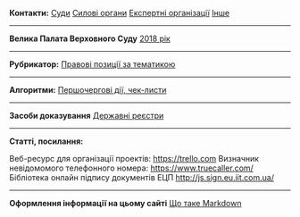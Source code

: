<!-- TITLE: Головна сторінка -->
<!-- SUBTITLE: Зміст та посилання на інші сторінки -->

**Контакти:** [Суди](https://wicase.herokuapp.com/contacts-courts) [Силові органи](https://wicase.herokuapp.com/contacts-ps) [Експертні організації](https://wicase.herokuapp.com/contacts-experts) [Інше](https://wicase.herokuapp.com/contacts-other)
***
**Велика Палата Верховного Суду** [2018 рік](https://wicase.herokuapp.com/VPVS18)
***
**Рубрикатор:** [Правові позиції за тематикою](https://wicase.herokuapp.com/tags)
***
**Алгоритми:** [Першочергові дії, чек-листи](https://wicase.herokuapp.com/algoritm)
***
**Засоби доказування** [Державні реєстри](https://wicase.herokuapp.com/reyestr)
***
**Статті, посилання:**

Веб-ресурс для організації проектів: https://trello.com
Визначник невідомомого телефонного номера: https://www.truecaller.com/
Бібліотека онлайн підпису документів ЕЦП http://js.sign.eu.iit.com.ua/
***
**Оформлення інформації на цьому сайті** 
[Що таке Markdown](https://guides.hexlet.io/markdown)